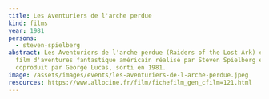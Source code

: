 ```yaml
---
title: Les Aventuriers de l'arche perdue
kind: films
year: 1981
persons:
  - steven-spielberg
abstract: Les Aventuriers de l'arche perdue (Raiders of the Lost Ark) est un
  film d'aventures fantastique américain réalisé par Steven Spielberg et
  coproduit par George Lucas, sorti en 1981.
image: /assets/images/events/les-aventuriers-de-l-arche-perdue.jpeg
resources: https://www.allocine.fr/film/fichefilm_gen_cfilm=121.html
---
```

